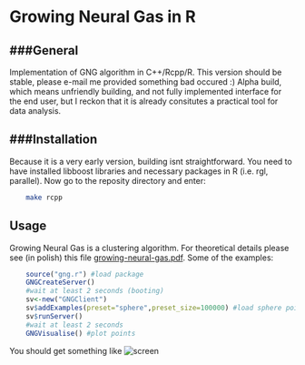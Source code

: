 **Growing Neural Gas in R**
====================

###General
------

Implementation of GNG algorithm in C++/Rcpp/R. This version should be stable, please e-mail me 
provided something bad occured :)
Alpha build, which means unfriendly building, and not fully implemented interface for the end user, 
but I reckon that it is already consitutes a practical tool for data analysis.

###Installation
-----------
Because it is a very early version, building isnt straightforward. You need to have installed libboost libraries and necessary packages in R (i.e. rgl, parallel). Now go to the reposity directory and enter:
```bash
    make rcpp
```


Usage
-----

Growing Neural Gas is a clustering algorithm. For theoretical details please see (in polish) this file [growing-neural-gas.pdf](https://www.dropbox.com/s/glol7j54qg2vnuh/praca_roczna_draft.pdf). Some of the examples:



```R
    source("gng.r") #load package
    GNGCreateServer() 
    #wait at least 2 seconds (booting)
    sv<-new("GNGClient")
    sv$addExamples(preset="sphere",preset_size=100000) #load sphere point distribution
    sv$runServer()
    #wait at least 2 seconds
    GNGVisualise() #plot points
```
You should get something like
![screen](http://img405.imageshack.us/img405/2727/v15a.png)



